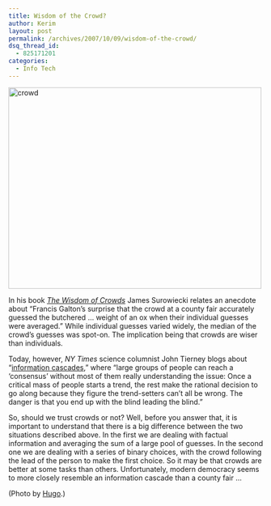 ```yaml
---
title: Wisdom of the Crowd?
author: Kerim
layout: post
permalink: /archives/2007/10/09/wisdom-of-the-crowd/
dsq_thread_id:
  - 825171201
categories:
  - Info Tech
---
```

<a href="http://www.flickr.com/photos/hughes_leglise/125702891/" onclick="_gaq.push(['_trackEvent', 'outbound-article', 'http://www.flickr.com/photos/hughes_leglise/125702891/', '']);"  title="Crowd"><img src="http://farm3.static.flickr.com/2328/1528190698_8c6c4d5507.jpg" width="500" height="398" alt="crowd" /></a>

In his book *<a href="http://en.wikipedia.org/wiki/Wisdom_of_the_crowd" onclick="_gaq.push(['_trackEvent', 'outbound-article', 'http://en.wikipedia.org/wiki/Wisdom_of_the_crowd', 'The Wisdom of Crowds']);" >The Wisdom of Crowds</a> <span style="font-style: normal;">James Surowiecki relates an anecdote about &#8220;</span><span style="font-style: normal;">Francis Galton&#8217;s surprise that the crowd at a county fair accurately guessed the butchered &#8230; weight of an ox when their individual guesses were averaged.&#8221; While individual guesses varied widely, the median of the crowd&#8217;s guesses was spot-on. The implication being that crowds are wiser than individuals.</span>*

Today, however, *NY Times* science columnist John Tierney blogs about &#8220;<a href="http://tierneylab.blogs.nytimes.com/2007/10/09/how-the-low-fat-low-fact-cascade-just-keeps-rolling-along/index.html" onclick="_gaq.push(['_trackEvent', 'outbound-article', 'http://tierneylab.blogs.nytimes.com/2007/10/09/how-the-low-fat-low-fact-cascade-just-keeps-rolling-along/index.html', 'information cascades']);" >information cascades</a>,&#8221; where &#8220;large groups of people can reach a &#8216;consensus&#8217; without most of them really understanding the issue: Once a critical mass of people starts a trend, the rest make the rational decision to go along because they figure the trend-setters can’t all be wrong. The danger is that you end up with the blind leading the blind.&#8221;

So, should we trust crowds or not? Well, before you answer that, it is important to understand that there is a big difference between the two situations described above. In the first we are dealing with factual information and averaging the sum of a large pool of guesses. In the second one we are dealing with a series of binary choices, with the crowd following the lead of the person to make the first choice. So it may be that crowds are better at some tasks than others. Unfortunately, modern democracy seems to more closely resemble an information cascade than a county fair &#8230;

(Photo by <a href="http://www.flickr.com/photos/hughes_leglise/" onclick="_gaq.push(['_trackEvent', 'outbound-article', 'http://www.flickr.com/photos/hughes_leglise/', 'Hugo']);" >Hugo</a>.)

